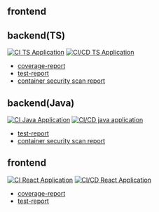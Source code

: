 ## frontend

## backend(TS)
[![CI TS Application](https://github.com/ubata-mamezou/consider-cicd/actions/workflows/wf-build-ts.yaml/badge.svg)](https://github.com/ubata-mamezou/consider-cicd/actions/workflows/wf-build-ts.yaml)
[![CI/CD TS Application](https://github.com/ubata-mamezou/consider-cicd/actions/workflows/build-ts.yaml/badge.svg)](https://github.com/ubata-mamezou/consider-cicd/actions/workflows/build-ts.yaml)
* [coverage-report](https://ubata-mamezou.github.io/consider-cicd/customer-service/reports/test-report/coverage/lcov-report/index.html)
* [test-report](https://ubata-mamezou.github.io/consider-cicd/customer-service/reports/test-report/test-report/index.html)
* [container security scan report](https://ubata-mamezou.github.io/consider-cicd/customer-service/reports/image-scan/)

## backend(Java)
[![CI Java Application](https://github.com/ubata-mamezou/consider-cicd/actions/workflows/wf-build-java.yaml/badge.svg)](https://github.com/ubata-mamezou/consider-cicd/actions/workflows/wf-build-java.yaml)
[![CI/CD java application](https://github.com/ubata-mamezou/consider-cicd/actions/workflows/build-java.yaml/badge.svg)](https://github.com/ubata-mamezou/consider-cicd/actions/workflows/build-java.yaml)
* [test-report](https://ubata-mamezou.github.io/consider-cicd/order/reports/test-report)
* [container security scan report](https://ubata-mamezou.github.io/consider-cicd/order/reports/image-scan/)

## frontend
[![CI React Application](https://github.com/ubata-mamezou/consider-cicd/actions/workflows/wf-build-react.yaml/badge.svg)](https://github.com/ubata-mamezou/consider-cicd/actions/workflows/wf-build-react.yaml)
[![CI/CD React Application](https://github.com/ubata-mamezou/consider-cicd/actions/workflows/wf-build-and-deploy-react.yaml/badge.svg)](https://github.com/ubata-mamezou/consider-cicd/actions/workflows/wf-build-and-deploy-react.yaml)
* [coverage-report](https://ubata-mamezou.github.io/consider-cicd/order-ui/reports/test-report/coverage/lcov-report/index.html)
* [test-report](https://ubata-mamezou.github.io/consider-cicd/order-ui/reports/test-report/test-report/index.html)
